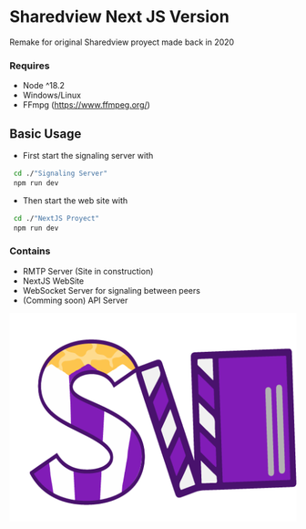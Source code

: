 # Sharedview Next JS Version

Remake for original Sharedview proyect made back in 2020 

### Requires
- Node ^18.2
- Windows/Linux 
- FFmpg (https://www.ffmpeg.org/)

## Basic Usage

- First start the signaling server with
``` bash
 cd ./"Signaling Server"
 npm run dev
```
- Then start the web site with
``` bash
 cd ./"NextJS Proyect" 
 npm run dev
```


### Contains
- RMTP Server (Site in construction)
- NextJS WebSite 
- WebSocket Server for signaling between peers
- (Comming soon) API Server

![Sharedview logo](https://raw.githubusercontent.com/juarezgonz02/sharedview_nextjs/main/NextJS%20Proyect/src/app/images/ICONO.png "Sharedview Logo")


